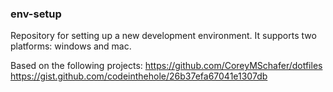### env-setup
Repository for setting up a new development environment. It supports two platforms: windows and mac.

Based on the following projects:
https://github.com/CoreyMSchafer/dotfiles
https://gist.github.com/codeinthehole/26b37efa67041e1307db


